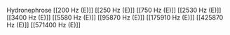 Hydronephrose
[[200 Hz (E)]]
[[250 Hz (E)]]
[[750 Hz (E)]]
[[2530 Hz (E)]]
[[3400 Hz (E)]]
[[5580 Hz (E)]]
[[95870 Hz (E)]]
[[175910 Hz (E)]]
[[425870 Hz (E)]]
[[571400 Hz (E)]]